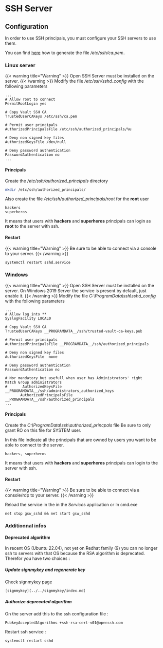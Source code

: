
# SSH Server


## Configuration

In order to use SSH principals, you must configure your SSH servers to use them.

You can find [here](/getting-started/vault/#export-ca-public-key) how to generate the file */etc/ssh/ca.pem*.


### Linux server

{{< warning title="Warning" >}} Open SSH Server must be installed on the server. {{< /warning >}}
Modify the file */etc/ssh/sshd_config* with the following parameters

```
...
# Allow root to connect
PermitRootLogin yes

# Copy Vault SSH CA
TrustedUserCAKeys /etc/ssh/ca.pem

# Permit user principals
AuthorizedPrincipalsFile /etc/ssh/authorized_principals/%u

# Deny non signed key files
AuthorizedKeysFile /dev/null

# Deny password authentication
PasswordAuthentication no
...
``` 

#### Principals

Create the */etc/ssh/authorized_principals* directory
```sh
mkdir /etc/ssh/authorized_principals/
```

Also create the file */etc/ssh/authorized_principals/root* for the **root** user
```
hackers
superheros
```
It means that users with **hackers** and **superheros** principals can login as **root** to the server with ssh.

#### Restart

{{< warning title="Warning" >}}
Be sure to be able to connect via a console to your server.
{{< /warning >}}

```sh
systemctl restart sshd.service
```


### Windows

{{< warning title="Warning" >}} Open SSH Server must be installed on the server. On Windows 2019 Server the service is present by default, just enable it. {{< /warning >}}
Modify the file *C:\ProgramData\ssh\sshd_config* with the following parameters

```
...
# Allow log into **
SyslogFacility LOCAL0

# Copy Vault SSH CA
TrustedUserCAKeys __PROGRAMDATA__/ssh/trusted-vault-ca-keys.pub

# Permit user principals
AuthorizedPrincipalsFile __PROGRAMDATA__/ssh/authorized_principals

# Deny non signed key files
AuthorizedKeysFile  none

# Deny password authentication
PasswordAuthentication no

# Nor mandatory but usefull when user has Administrators' right
Match Group administrators
#       AuthorizedKeysFile __PROGRAMDATA__/ssh/administrators_authorized_keys
       AuthorizedPrincipalsFile __PROGRAMDATA__/ssh/authorized_principals
...
```

#### Principals

Create the *C:\ProgramData\ssh\authorized_princpals* file
Be sure to only grant RO on this file for SYSTEM user.

In this file indicate all the principals that are owned by users you want to be able to connect to the server.
```
hackers, superheros
```
It means that users with **hackers** and **superheros** principals can login to the server with ssh.

#### Restart

{{< warning title="Warning" >}}
Be sure to be able to connect via a console/rdp to your server.
{{< /warning >}}

Reload the service in the in the *Services* application
or
In cmd.exe
```
net stop gsw_sshd && net start gsw_sshd
```

### Additionnal infos

#### Deprecated algorithm

In recent OS (Ubuntu 22.04), not yet on Redhat family (9) you can no longer ssh to servers with that OS because the RSA algorithm is deprecated.
Therefor you have two choices :

##### Update signmykey and regenerate key

Check signmykey page
```
[signmykey](../../signmykey/index.md)
```

##### Authorize deprecated algorithm

On the server add this to the ssh configuration file :
```
PubkeyAcceptedAlgorithms +ssh-rsa-cert-v01@openssh.com
```

Restart ssh service :
```
systemctl restart sshd
```
